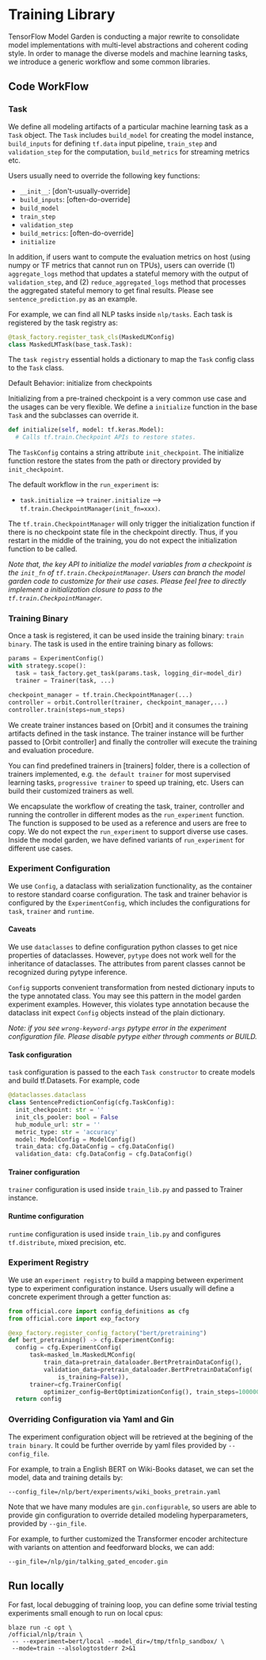 # Training Library

TensorFlow Model Garden is conducting a major rewrite to consolidate model implementations with multi-level abstractions and coherent coding style. In order to manage the diverse models and machine learning tasks, we introduce a generic workflow and some common libraries.

## Code WorkFlow

### Task

We define all modeling artifacts of a particular machine learning task as a `Task` object. The `Task` includes `build_model` for creating the model instance, `build_inputs` for defining `tf.data` input pipeline, `train_step` and `validation_step` for the computation, `build_metrics` for streaming metrics etc.

Users usually need to override the following key functions:
- `__init__`: [don't-usually-override]
- `build_inputs`: [often-do-override]
- `build_model`
- `train_step`
- `validation_step`
- `build_metrics`: [often-do-override]
- `initialize`

In addition, if users want to compute the evaluation metrics on host (using numpy or TF metrics that cannot run on TPUs), users can override (1) `aggregate_logs` method that updates a stateful memory with the output of `validation_step`, and (2) `reduce_aggregated_logs` method that processes the aggregated stateful memory to get final results. Please see `sentence_prediction.py` as an example.

For example, we can find all NLP tasks inside `nlp/tasks`. Each task is registered by the task registry as:

```python
@task_factory.register_task_cls(MaskedLMConfig)
class MaskedLMTask(base_task.Task):
```

The `task registry` essential holds a dictionary to map the `Task` config class to the `Task` class.

Default Behavior: initialize from checkpoints

Initializing from a pre-trained checkpoint is a very common use case and the usages can be very flexible. We define a `initialize` function in the base `Task` and the subclasses can override it.

```python
def initialize(self, model: tf.keras.Model):
  # Calls tf.train.Checkpoint APIs to restore states.
```

The `TaskConfig` contains a string attribute `init_checkpoint`. The initialize function restore the states from the path or directory provided by `init_checkpoint`.

The default workflow in the `run_experiment` is: 
- `task.initialize` --> `trainer.initialize` --> `tf.train.CheckpointManager(init_fn=xxx)`.
  
The `tf.train.CheckpointManager` will only trigger the initialization function if there is no checkpoint state file in the checkpoint directly. Thus, if you restart in the middle of the training, you do not expect the initialization function to be called.

*Note that, the key API to initialize the model variables from a checkpoint is the `init_fn` of `tf.train.CheckpointManager`. Users can branch the model garden code to customize for their use cases. Please feel free to directly implement a initialization closure to pass to the `tf.train.CheckpointManager`.*

### Training Binary

Once a task is registered, it can be used inside the training binary: `train binary`. The task is used in the entire training binary as follows:

```python
params = ExperimentConfig()
with strategy.scope():
  task = task_factory.get_task(params.task, logging_dir=model_dir)
  trainer = Trainer(task, ...)

checkpoint_manager = tf.train.CheckpointManager(...)
controller = orbit.Controller(trainer, checkpoint_manager,...)
controller.train(steps=num_steps)
```

We create trainer instances based on [Orbit] and it consumes the training artifacts defined in the task instance. The trainer instance will be further passed to [Orbit controller] and finally the controller will execute the training and evaluation procedure.

You can find predefined trainers in [trainers] folder, there is a collection of trainers implemented, e.g. `the default trainer` for most supervised learning tasks, `progressive trainer` to speed up training, etc. Users can build their customized trainers as well.

We encapsulate the workflow of creating the task, trainer, controller and running the controller in different modes as the `run_experiment` function. The function is supposed to be used as a reference and users are free to copy. We do not expect the `run_experiment` to support diverse use cases. Inside the model garden, we have defined variants of `run_experiment` for different use cases.

### Experiment Configuration

We use `Config`, a dataclass with serialization functionality, as the container to restore standard coarse configuration. The task and trainer behavior is configured by the `ExperimentConfig`, which includes the configurations for `task`, `trainer` and `runtime`.

#### Caveats

We use `dataclasses` to define configuration python classes to get nice properties of dataclasses. However, `pytype` does not work well for the inheritance of dataclasses. The attributes from parent classes cannot be recognized during pytype inference.

`Config` supports convenient transformation from nested dictionary inputs to the type annotated class. You may see this pattern in the model garden experiment examples. However, this violates type annotation because the dataclass init expect `Config` objects instead of the plain dictionary.

*Note: if you see `wrong-keyword-args` pytype error in the experiment configuration file. Please disable pytype either through comments or BUILD.*

#### Task configuration

`task` configuration is passed to the each `Task constructor` to create models and build tf.Datasets. For example, code

```python
@dataclasses.dataclass
class SentencePredictionConfig(cfg.TaskConfig):
  init_checkpoint: str = ''
  init_cls_pooler: bool = False
  hub_module_url: str = ''
  metric_type: str = 'accuracy'
  model: ModelConfig = ModelConfig()
  train_data: cfg.DataConfig = cfg.DataConfig()
  validation_data: cfg.DataConfig = cfg.DataConfig()
```

#### Trainer configuration

`trainer` configuration is used inside `train_lib.py` and passed to Trainer instance.

#### Runtime configuration

`runtime` configuration is used inside `train_lib.py` and configures `tf.distribute`, mixed precision, etc.

### Experiment Registry

We use an `experiment registry` to build a mapping between experiment type to experiment configuration instance. Users usually will define a concrete experiment through a getter function as:

```python
from official.core import config_definitions as cfg
from official.core import exp_factory

@exp_factory.register_config_factory("bert/pretraining")
def bert_pretraining() -> cfg.ExperimentConfig:
  config = cfg.ExperimentConfig(
      task=masked_lm.MaskedLMConfig(
          train_data=pretrain_dataloader.BertPretrainDataConfig(),
          validation_data=pretrain_dataloader.BertPretrainDataConfig(
              is_training=False)),
      trainer=cfg.TrainerConfig(
          optimizer_config=BertOptimizationConfig(), train_steps=1000000))
  return config
```

### Overriding Configuration via Yaml and Gin

The experiment configuration object will be retrieved at the begining of the `train binary`. It could be further override by yaml files provided by `--config_file`.

For example, to train a English BERT on Wiki-Books dataset, we can set the model, data and training details by:

```shell
--config_file=/nlp/bert/experiments/wiki_books_pretrain.yaml
```

Note that we have many modules are `gin.configurable`, so users are able to provide gin configuration to override detailed modeling hyperparameters, provided by `--gin_file`.

For example, to further customized the Transformer encoder architecture with variants on attention and feedforward blocks, we can add:

```shell
--gin_file=/nlp/gin/talking_gated_encoder.gin
```

## Run locally

For fast, local debugging of training loop, you can define some trivial testing experiments small enough to run on local cpus:

```shell
blaze run -c opt \
/official/nlp/train \
 -- --experiment=bert/local --model_dir=/tmp/tfnlp_sandbox/ \
 --mode=train --alsologtostderr 2>&1
```